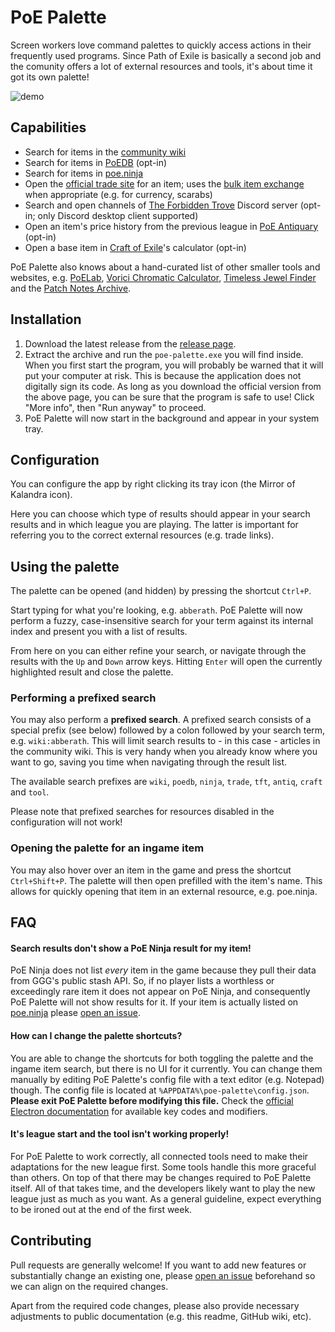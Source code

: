 # PoE Palette
Screen workers love command palettes to quickly access actions in their frequently used programs. Since Path of Exile is basically a second job and the comunity offers a lot of external resources and tools, it's about time it got its own palette!

![demo](https://github.com/flbraun/poe-palette/raw/master/.github/demo.gif)

## Capabilities
- Search for items in the [community wiki](https://www.poewiki.net)
- Search for items in [PoEDB](https://poedb.tw) (opt-in)
- Search for items in [poe.ninja](https://poe.ninja)
- Open the [official trade site](https://www.pathofexile.com/trade) for an item; uses the [bulk item exchange](https://www.pathofexile.com/trade/exchange) when appropriate (e.g. for currency, scarabs)
- Search and open channels of [The Forbidden Trove](https://forbiddentrove.com) Discord server (opt-in; only Discord desktop client supported)
- Open an item's price history from the previous league in [PoE Antiquary](https://poe-antiquary.xyz/) (opt-in)
- Open a base item in [Craft of Exile](https://www.craftofexile.com/)'s calculator (opt-in)

PoE Palette also knows about a hand-curated list of other smaller tools and websites, e.g. [PoELab](https://www.poelab.com), [Vorici Chromatic Calculator](https://siveran.github.io/calc.html), [Timeless Jewel Finder](https://vilsol.github.io/timeless-jewels/tree) and the [Patch Notes Archive](https://www.pathofexile.com/forum/view-forum/patch-notes).

## Installation
1. Download the latest release from the [release page](https://github.com/flbraun/poe-palette/releases).
2. Extract the archive and run the `poe-palette.exe` you will find inside.
   When you first start the program, you will probably be warned that it will put your computer at risk. This is because the application does not digitally sign its code. As long as you download the official version from the above page, you can be sure that the program is safe to use!
   Click "More info", then "Run anyway" to proceed.
3. PoE Palette will now start in the background and appear in your system tray.

## Configuration
You can configure the app by right clicking its tray icon (the Mirror of Kalandra icon).

Here you can choose which type of results should appear in your search results and in which league you are playing. The latter is important for referring you to the correct external resources (e.g. trade links).

## Using the palette
The palette can be opened (and hidden) by pressing the shortcut `Ctrl+P`.

Start typing for what you're looking, e.g. `abberath`. PoE Palette will now perform a fuzzy, case-insensitive search for your term against its internal index and present you with a list of results.

From here on you can either refine your search, or navigate through the results with the `Up` and `Down` arrow keys. Hitting `Enter` will open the currently highlighted result and close the palette.

### Performing a prefixed search
You may also perform a **prefixed search**. A prefixed search consists of a special prefix (see below) followed by a colon followed by your search term, e.g. `wiki:abberath`. This will limit search results to - in this case - articles in the community wiki. This is very handy when you already know where you want to go, saving you time when navigating through the result list.

The available search prefixes are `wiki`, `poedb`, `ninja`, `trade`, `tft`, `antiq`, `craft` and `tool`.

Please note that prefixed searches for resources disabled in the configuration will not work!

### Opening the palette for an ingame item
You may also hover over an item in the game and press the shortcut `Ctrl+Shift+P`. The palette will then open prefilled with the item's name. This allows for quickly opening that item in an external resource, e.g. poe.ninja.

## FAQ
#### Search results don't show a PoE Ninja result for my item!
PoE Ninja does not list _every_ item in the game because they pull their data from GGG's public stash API. So, if no player lists a worthless or exceedingly rare item it does not appear on PoE Ninja, and consequently PoE Palette will not show results for it.
If your item is actually listed on [poe.ninja](https://poe.ninja) please [open an issue](https://github.com/flbraun/poe-palette/issues/new/choose).

#### How can I change the palette shortcuts?
You are able to change the shortcuts for both toggling the palette and the ingame item search, but there is no UI for it currently. You can change them manually by editing PoE Palette's config file with a text editor (e.g. Notepad) though.
The config file is located at `%APPDATA%\poe-palette\config.json`. **Please exit PoE Palette before modifying this file.**
Check the [official Electron documentation](https://www.electronjs.org/docs/latest/api/accelerator#available-modifiers) for available key codes and modifiers.

#### It's league start and the tool isn't working properly!
For PoE Palette to work correctly, all connected tools need to make their adaptations for the new league first. Some tools handle this more graceful than others. On top of that there may be changes required to PoE Palette itself. All of that takes time, and the developers likely want to play the new league just as much as you want. As a general guideline, expect everything to be ironed out at the end of the first week.

## Contributing
Pull requests are generally welcome! If you want to add new features or substantially change an existing one, please [open an issue](https://github.com/flbraun/poe-palette/issues/new/choose) beforehand so we can align on the required changes.

Apart from the required code changes, please also provide necessary adjustments to public documentation (e.g. this readme, GitHub wiki, etc).
